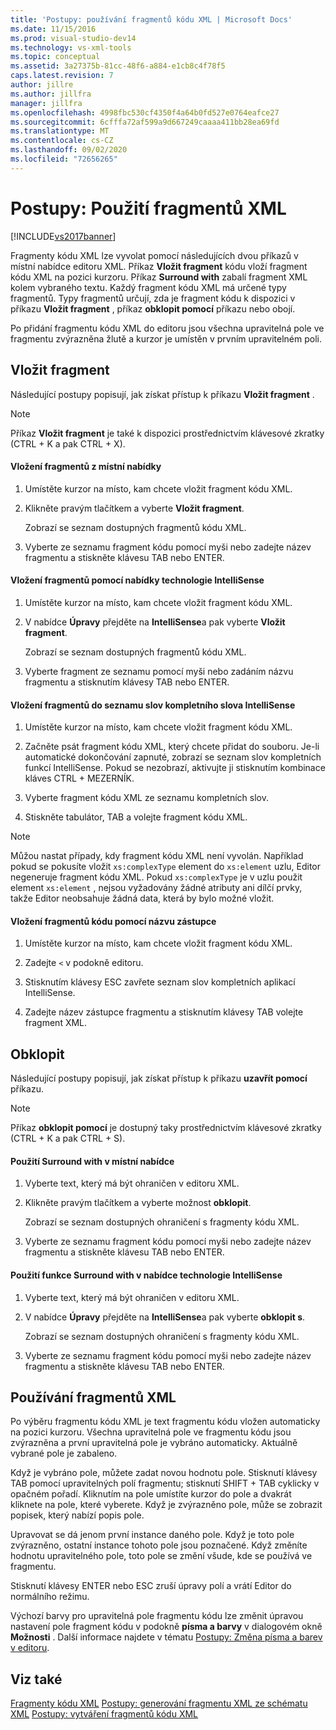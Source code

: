 ```yaml
---
title: 'Postupy: používání fragmentů kódu XML | Microsoft Docs'
ms.date: 11/15/2016
ms.prod: visual-studio-dev14
ms.technology: vs-xml-tools
ms.topic: conceptual
ms.assetid: 3a27375b-81cc-48f6-a884-e1cb8c4f78f5
caps.latest.revision: 7
author: jillre
ms.author: jillfra
manager: jillfra
ms.openlocfilehash: 4998fbc530cf4350f4a64b0fd527e0764eafce27
ms.sourcegitcommit: 6cfffa72af599a9d667249caaaa411bb28ea69fd
ms.translationtype: MT
ms.contentlocale: cs-CZ
ms.lasthandoff: 09/02/2020
ms.locfileid: "72656265"
---
```

# <a name="how-to-use-xml-snippets"></a>Postupy: Použití fragmentů XML
[!INCLUDE[vs2017banner](../includes/vs2017banner.md)]

Fragmenty kódu XML lze vyvolat pomocí následujících dvou příkazů v místní nabídce editoru XML. Příkaz **Vložit fragment** kódu vloží fragment kódu XML na pozici kurzoru. Příkaz **Surround with** zabalí fragment XML kolem vybraného textu. Každý fragment kódu XML má určené typy fragmentů. Typy fragmentů určují, zda je fragment kódu k dispozici v příkazu **Vložit fragment** , příkaz **obklopit pomocí** příkazu nebo obojí.

 Po přidání fragmentu kódu XML do editoru jsou všechna upravitelná pole ve fragmentu zvýrazněna žlutě a kurzor je umístěn v prvním upravitelném poli.

## <a name="insert-snippet"></a>Vložit fragment
 Následující postupy popisují, jak získat přístup k příkazu **Vložit fragment** .

> [!NOTE]
> Příkaz **Vložit fragment** je také k dispozici prostřednictvím klávesové zkratky (CTRL + K a pak CTRL + X).

#### <a name="to-insert-snippets-from-the-shortcut-menu"></a>Vložení fragmentů z místní nabídky

1. Umístěte kurzor na místo, kam chcete vložit fragment kódu XML.

2. Klikněte pravým tlačítkem a vyberte **Vložit fragment**.

     Zobrazí se seznam dostupných fragmentů kódu XML.

3. Vyberte ze seznamu fragment kódu pomocí myši nebo zadejte název fragmentu a stiskněte klávesu TAB nebo ENTER.

#### <a name="to-insert-snippets-using-the-intellisense-menu"></a>Vložení fragmentů pomocí nabídky technologie IntelliSense

1. Umístěte kurzor na místo, kam chcete vložit fragment kódu XML.

2. V nabídce **Úpravy** přejděte na **IntelliSense**a pak vyberte **Vložit fragment**.

     Zobrazí se seznam dostupných fragmentů kódu XML.

3. Vyberte fragment ze seznamu pomocí myši nebo zadáním názvu fragmentu a stisknutím klávesy TAB nebo ENTER.

#### <a name="to-insert-snippets-through-the-intellisense-complete-word-list"></a>Vložení fragmentů do seznamu slov kompletního slova IntelliSense

1. Umístěte kurzor na místo, kam chcete vložit fragment kódu XML.

2. Začněte psát fragment kódu XML, který chcete přidat do souboru. Je-li automatické dokončování zapnuté, zobrazí se seznam slov kompletních funkcí IntelliSense. Pokud se nezobrazí, aktivujte ji stisknutím kombinace kláves CTRL + MEZERNÍK.

3. Vyberte fragment kódu XML ze seznamu kompletních slov.

4. Stiskněte tabulátor, TAB a volejte fragment kódu XML.

> [!NOTE]
> Můžou nastat případy, kdy fragment kódu XML není vyvolán. Například pokud se pokusíte vložit `xs:complexType` element do `xs:element` uzlu, Editor negeneruje fragment kódu XML. Pokud `xs:complexType` je v uzlu použit element `xs:element` , nejsou vyžadovány žádné atributy ani dílčí prvky, takže Editor neobsahuje žádná data, která by bylo možné vložit.

#### <a name="to-insert-snippets-using-the-shortcut-name"></a>Vložení fragmentů kódu pomocí názvu zástupce

1. Umístěte kurzor na místo, kam chcete vložit fragment kódu XML.

2. Zadejte `<` v podokně editoru.

3. Stisknutím klávesy ESC zavřete seznam slov kompletních aplikací IntelliSense.

4. Zadejte název zástupce fragmentu a stisknutím klávesy TAB volejte fragment XML.

## <a name="surround-with"></a>Obklopit
 Následující postupy popisují, jak získat přístup k příkazu **uzavřít pomocí** příkazu.

> [!NOTE]
> Příkaz **obklopit pomocí** je dostupný taky prostřednictvím klávesové zkratky (CTRL + K a pak CTRL + S).

#### <a name="to-use-surround-with-from-the-context-menu"></a>Použití Surround with v místní nabídce

1. Vyberte text, který má být ohraničen v editoru XML.

2. Klikněte pravým tlačítkem a vyberte možnost **obklopit**.

     Zobrazí se seznam dostupných ohraničení s fragmenty kódu XML.

3. Vyberte ze seznamu fragment kódu pomocí myši nebo zadejte název fragmentu a stiskněte klávesu TAB nebo ENTER.

#### <a name="to-use-surround-with-from-the-intellisense-menu"></a>Použití funkce Surround with v nabídce technologie IntelliSense

1. Vyberte text, který má být ohraničen v editoru XML.

2. V nabídce **Úpravy** přejděte na **IntelliSense**a pak vyberte **obklopit s**.

     Zobrazí se seznam dostupných ohraničení s fragmenty kódu XML.

3. Vyberte ze seznamu fragment kódu pomocí myši nebo zadejte název fragmentu a stiskněte klávesu TAB nebo ENTER.

## <a name="using-xml-snippets"></a>Používání fragmentů XML
 Po výběru fragmentu kódu XML je text fragmentu kódu vložen automaticky na pozici kurzoru. Všechna upravitelná pole ve fragmentu kódu jsou zvýrazněna a první upravitelná pole je vybráno automaticky. Aktuálně vybrané pole je zabaleno.

 Když je vybráno pole, můžete zadat novou hodnotu pole. Stisknutí klávesy TAB pomocí upravitelných polí fragmentu; stisknutí SHIFT + TAB cyklicky v opačném pořadí. Kliknutím na pole umístíte kurzor do pole a dvakrát kliknete na pole, které vyberete. Když je zvýrazněno pole, může se zobrazit popisek, který nabízí popis pole.

 Upravovat se dá jenom první instance daného pole. Když je toto pole zvýrazněno, ostatní instance tohoto pole jsou poznačené. Když změníte hodnotu upravitelného pole, toto pole se změní všude, kde se používá ve fragmentu.

 Stisknutí klávesy ENTER nebo ESC zruší úpravy polí a vrátí Editor do normálního režimu.

 Výchozí barvy pro upravitelná pole fragmentu kódu lze změnit úpravou nastavení pole fragment kódu v podokně **písma a barvy** v dialogovém okně **Možnosti** . Další informace najdete v tématu [Postupy: Změna písma a barev v editoru](../ide/reference/how-to-change-fonts-and-colors-in-the-editor.md).

## <a name="see-also"></a>Viz také
 [Fragmenty kódu XML](../xml-tools/xml-snippets.md) [Postupy: generování fragmentu XML ze schématu XML](../xml-tools/how-to-generate-an-xml-snippet-from-an-xml-schema.md) [Postupy: vytváření fragmentů kódu XML](../xml-tools/how-to-create-xml-snippets.md)
